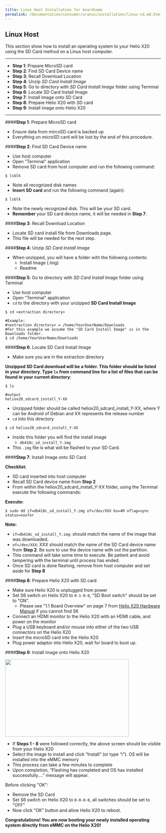 ```yaml
---
title: Linux Host Installation for boardname
permalink: /documentation/consumer/uranus/installation/linux-sd.md.html
---
```


## Linux Host

This section show how to install an operating system to your Helio X20 using the SD Card method on a Linux host computer.
***

- **Step 1**: Prepare MicroSD card
- **Step 2**: Find SD Card Device name
- **Step 3**: Recall Download Location
- **Step 4**: Unzip _SD Card Install Image_
- **Step 5**: Go to directory with _SD Card Install Image_ folder using Terminal
- **Step 6**: Locate SD Card Install Image
- **Step 7**: Install Image onto SD Card
- **Step 8**: Prepare Helio X20 with SD card
- **Step 9**: Install image onto Helio X20

***

####**Step 1**: Prepare MicroSD card

- Ensure data from mircoSD card is backed up
- Everything on microSD card will be lost by the end of this procedure.

####**Step 2**: Find SD Card Device name

- Use host computer
- Open "Terminal" application
- Remove SD card from host computer and run the following command:
```shell
$ lsblk
```
- Note all recognized disk names
- **Insert SD card** and run the following command (again):
```shell
$ lsblk
```
- Note the newly recognized disk. This will be your SD card.
- **Remember** your SD card device name, it will be needed in **Step 7**.

####**Step 3**: Recall Download Location

- Locate SD card install file from Downloads page.
- This file will be needed for the next step.

####**Step 4**: Unzip _SD Card Install Image_

- When unzipped, you will have a folder with the following contents:
   - Install Image (.img)
   - Readme

####**Step 5**: Go to directory with _SD Card Install Image_ folder using Terminal

- Use host computer
- Open "Terminal" application
- `cd` to the directory with your unzipped **SD Card Install Image**

```shell
$ cd <extraction directory>

#Example:
#<extraction directory> = /home/YourUserName/Downloads
#For this example we assume the "SD Card Install Image" is in the Downloads folder.
$ cd /home/YourUserName/Downloads
```

####**Step 6**: Locate SD Card Install Image

- Make sure you are in the extraction directory

**Unzipped SD Card download will be a folder. This folder should be listed in your directory. Type `ls` from command line for a list of files that can be found in your current directory**:

```shell
$ ls

#output
heliox20_sdcard_install_Y-XX
```

- Unzipped folder should be called heliox20_sdcard_install_Y-XX, where Y can be Android of Debian and XX represents the release number
- `cd` into this directory

```shell
$ cd heliox20_sdcard_install_Y-XX
```

- Inside this folder you will find the install image
   - `db410c_sd_install_Y.img`
- This `.img` file is what will be flashed to your SD Card.

####**Step 7**: Install Image onto SD Card

**Checklist:**

- SD card inserted into host computer
- Recall SD Card device name from **Step 2**
- From within the heliox20_sdcard_install_Y-XX folder, using the Terminal execute the following commands:

**Execute:**

```shell
$ sudo dd if=db410c_sd_install_Y.img of=/dev/XXX bs=4M oflag=sync status=noxfer
```

**Note:**

- `if=db410c_sd_install_Y.img`: should match the name of the image that was downloaded.
- `of=/dev/XXX`: XXX should match the name of the SD Card device name from **Step 2**. Be sure to use the device name with out the partition.
- This command will take some time to execute. Be patient and avoid tampering with the terminal until process has ended.
- Once SD card is done flashing, remove from host computer and set aside for **Step 8**

####**Step 8**: Prepare Helio X20 with SD card

- Make sure Helio X20 is unplugged from power
- Set S6 switch on Helio X20 to `0-1-0-0`, "SD Boot switch" should be set to "ON".
   - Please see "1.1 Board Overview" on page 7 from [Helio X20 Hardware Manual]() if you cannot find S6
- Connect an HDMI monitor to the Helio X20 with an HDMI cable, and power on the monitor
- Plug a USB keyboard and/or mouse into either of the two USB connectors on the Helio X20
- Insert the microSD card into the Helio X20
- Plug power adaptor into Helio X20, wait for board to boot up.

####**Step 9**: Install image onto Helio X20

<img src="http://i.imgur.com/F18wlgU.png" data-canonical-src="http://i.imgur.com/F18wlgU.png" width="400" height="250"/>

- If **Steps 1 - 8** were followed correctly, the above screen should be visible from your Helio X20
- Select the image to install and click “Install” (or type “i”). OS will be installed into the eMMC memory
- This process can take a few minutes to complete
- Upon completion, “Flashing has completed and OS has installed successfully....” message will appear.

Before clicking "OK":

- Remove the SD Card
- Set S6 switch on Helio X20 to `0-0-0-0`, all switches should be set to "OFF"
- Now click "OK" button and allow Helio X20 to reboot.

**Congratulations! You are now booting your newly installed operating system directly from eMMC on the Helio X20!**
